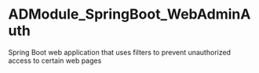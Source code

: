 # ADModule_SpringBoot_WebAdminAuth
Spring Boot web application that uses filters to prevent unauthorized access to certain web pages

